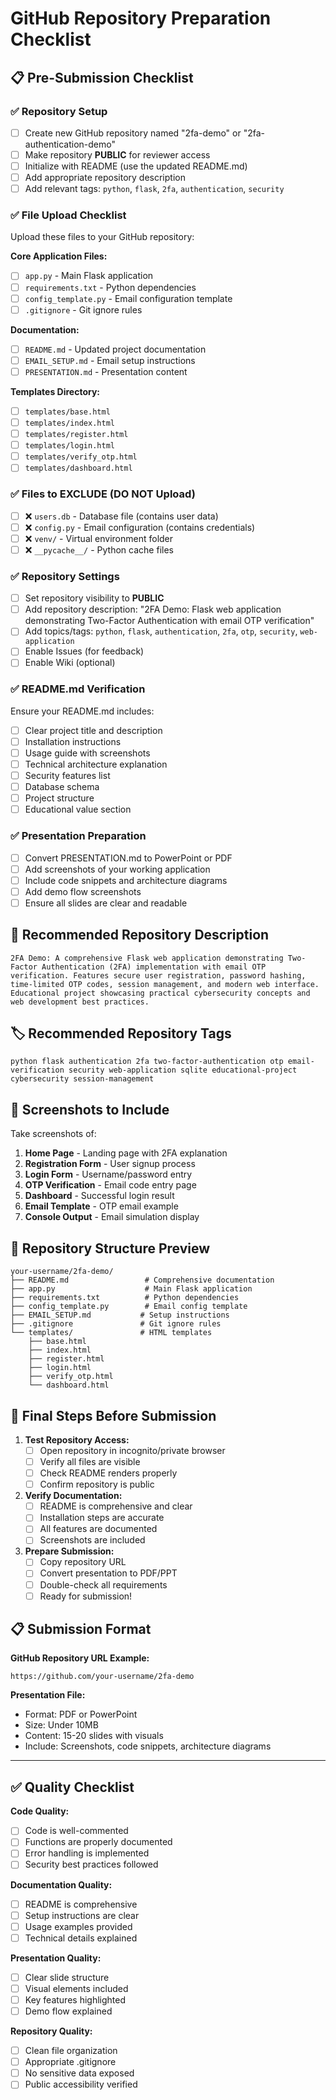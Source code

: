 # GitHub Repository Preparation Checklist

## 📋 Pre-Submission Checklist

### ✅ Repository Setup
- [ ] Create new GitHub repository named "2fa-demo" or "2fa-authentication-demo"
- [ ] Make repository **PUBLIC** for reviewer access
- [ ] Initialize with README (use the updated README.md)
- [ ] Add appropriate repository description
- [ ] Add relevant tags: `python`, `flask`, `2fa`, `authentication`, `security`

### ✅ File Upload Checklist
Upload these files to your GitHub repository:

**Core Application Files:**
- [ ] `app.py` - Main Flask application
- [ ] `requirements.txt` - Python dependencies
- [ ] `config_template.py` - Email configuration template
- [ ] `.gitignore` - Git ignore rules

**Documentation:**
- [ ] `README.md` - Updated project documentation
- [ ] `EMAIL_SETUP.md` - Email setup instructions
- [ ] `PRESENTATION.md` - Presentation content

**Templates Directory:**
- [ ] `templates/base.html`
- [ ] `templates/index.html`
- [ ] `templates/register.html`
- [ ] `templates/login.html`
- [ ] `templates/verify_otp.html`
- [ ] `templates/dashboard.html`

### ✅ Files to EXCLUDE (DO NOT Upload)
- [ ] ❌ `users.db` - Database file (contains user data)
- [ ] ❌ `config.py` - Email configuration (contains credentials)
- [ ] ❌ `venv/` - Virtual environment folder
- [ ] ❌ `__pycache__/` - Python cache files

### ✅ Repository Settings
- [ ] Set repository visibility to **PUBLIC**
- [ ] Add repository description: "2FA Demo: Flask web application demonstrating Two-Factor Authentication with email OTP verification"
- [ ] Add topics/tags: `python`, `flask`, `authentication`, `2fa`, `otp`, `security`, `web-application`
- [ ] Enable Issues (for feedback)
- [ ] Enable Wiki (optional)

### ✅ README.md Verification
Ensure your README.md includes:
- [ ] Clear project title and description
- [ ] Installation instructions
- [ ] Usage guide with screenshots
- [ ] Technical architecture explanation
- [ ] Security features list
- [ ] Database schema
- [ ] Project structure
- [ ] Educational value section

### ✅ Presentation Preparation
- [ ] Convert PRESENTATION.md to PowerPoint or PDF
- [ ] Add screenshots of your working application
- [ ] Include code snippets and architecture diagrams
- [ ] Add demo flow screenshots
- [ ] Ensure all slides are clear and readable

## 📝 Recommended Repository Description

```
2FA Demo: A comprehensive Flask web application demonstrating Two-Factor Authentication (2FA) implementation with email OTP verification. Features secure user registration, password hashing, time-limited OTP codes, session management, and modern web interface. Educational project showcasing practical cybersecurity concepts and web development best practices.
```

## 🏷️ Recommended Repository Tags

```
python flask authentication 2fa two-factor-authentication otp email-verification security web-application sqlite educational-project cybersecurity session-management
```

## 📸 Screenshots to Include

Take screenshots of:
1. **Home Page** - Landing page with 2FA explanation
2. **Registration Form** - User signup process
3. **Login Form** - Username/password entry
4. **OTP Verification** - Email code entry page
5. **Dashboard** - Successful login result
6. **Email Template** - OTP email example
7. **Console Output** - Email simulation display

## 🔗 Repository Structure Preview

```
your-username/2fa-demo/
├── README.md                 # Comprehensive documentation
├── app.py                    # Main Flask application
├── requirements.txt          # Python dependencies
├── config_template.py        # Email config template
├── EMAIL_SETUP.md           # Setup instructions
├── .gitignore               # Git ignore rules
└── templates/               # HTML templates
    ├── base.html
    ├── index.html
    ├── register.html
    ├── login.html
    ├── verify_otp.html
    └── dashboard.html
```

## 🎯 Final Steps Before Submission

1. **Test Repository Access:**
   - [ ] Open repository in incognito/private browser
   - [ ] Verify all files are visible
   - [ ] Check README renders properly
   - [ ] Confirm repository is public

2. **Verify Documentation:**
   - [ ] README is comprehensive and clear
   - [ ] Installation steps are accurate
   - [ ] All features are documented
   - [ ] Screenshots are included

3. **Prepare Submission:**
   - [ ] Copy repository URL
   - [ ] Convert presentation to PDF/PPT
   - [ ] Double-check all requirements
   - [ ] Ready for submission!

## 📋 Submission Format

**GitHub Repository URL Example:**
```
https://github.com/your-username/2fa-demo
```

**Presentation File:**
- Format: PDF or PowerPoint
- Size: Under 10MB
- Content: 15-20 slides with visuals
- Include: Screenshots, code snippets, architecture diagrams

---

## ✅ Quality Checklist

**Code Quality:**
- [ ] Code is well-commented
- [ ] Functions are properly documented
- [ ] Error handling is implemented
- [ ] Security best practices followed

**Documentation Quality:**
- [ ] README is comprehensive
- [ ] Setup instructions are clear
- [ ] Usage examples provided
- [ ] Technical details explained

**Presentation Quality:**
- [ ] Clear slide structure
- [ ] Visual elements included
- [ ] Key features highlighted
- [ ] Demo flow explained

**Repository Quality:**
- [ ] Clean file organization
- [ ] Appropriate .gitignore
- [ ] No sensitive data exposed
- [ ] Public accessibility verified
